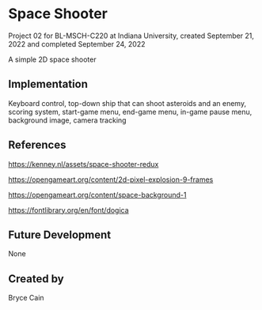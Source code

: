 # Space Shooter

Project 02 for BL-MSCH-C220 at Indiana University, created September 21, 2022 and completed September 24, 2022

A simple 2D space shooter

## Implementation
Keyboard control, top-down ship that can shoot asteroids and an enemy, scoring system, start-game menu, end-game menu, in-game pause menu, background image, camera tracking

## References

https://kenney.nl/assets/space-shooter-redux

https://opengameart.org/content/2d-pixel-explosion-9-frames

https://opengameart.org/content/space-background-1

https://fontlibrary.org/en/font/dogica

## Future Development
None

## Created by
Bryce Cain
